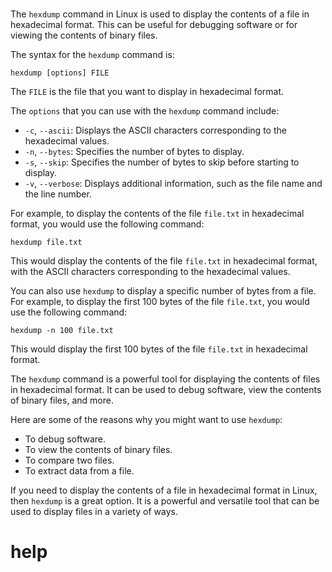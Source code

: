 # 

The `hexdump` command in Linux is used to display the contents of a file in hexadecimal format. This can be useful for debugging software or for viewing the contents of binary files.

The syntax for the `hexdump` command is:

```
hexdump [options] FILE
```

The `FILE` is the file that you want to display in hexadecimal format.

The `options` that you can use with the `hexdump` command include:

* `-c`, `--ascii`: Displays the ASCII characters corresponding to the hexadecimal values.
* `-n`, `--bytes`: Specifies the number of bytes to display.
* `-s`, `--skip`: Specifies the number of bytes to skip before starting to display.
* `-v`, `--verbose`: Displays additional information, such as the file name and the line number.

For example, to display the contents of the file `file.txt` in hexadecimal format, you would use the following command:

```
hexdump file.txt
```

This would display the contents of the file `file.txt` in hexadecimal format, with the ASCII characters corresponding to the hexadecimal values.

You can also use `hexdump` to display a specific number of bytes from a file. For example, to display the first 100 bytes of the file `file.txt`, you would use the following command:

```
hexdump -n 100 file.txt
```

This would display the first 100 bytes of the file `file.txt` in hexadecimal format.

The `hexdump` command is a powerful tool for displaying the contents of files in hexadecimal format. It can be used to debug software, view the contents of binary files, and more.

Here are some of the reasons why you might want to use `hexdump`:

* To debug software.
* To view the contents of binary files.
* To compare two files.
* To extract data from a file.

If you need to display the contents of a file in hexadecimal format in Linux, then `hexdump` is a great option. It is a powerful and versatile tool that can be used to display files in a variety of ways.





# help 

```

```


